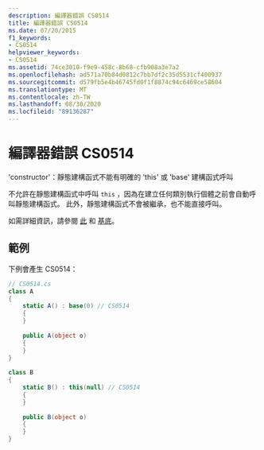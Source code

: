 ```yaml
---
description: 編譯器錯誤 CS0514
title: 編譯器錯誤 CS0514
ms.date: 07/20/2015
f1_keywords:
- CS0514
helpviewer_keywords:
- CS0514
ms.assetid: 74ce3010-f9e9-458c-8b68-cfb908a3e7a2
ms.openlocfilehash: ad571a70b84d0812c7bb7df2c35d5531cf400937
ms.sourcegitcommit: d579fb5e4b46745fd0f1f8874c94c6469ce58604
ms.translationtype: MT
ms.contentlocale: zh-TW
ms.lasthandoff: 08/30/2020
ms.locfileid: "89136287"
---
```

# <a name="compiler-error-cs0514"></a>編譯器錯誤 CS0514
'constructor'：靜態建構函式不能有明確的 'this' 或 'base' 建構函式呼叫  
  
 不允許在靜態建構函式中呼叫 `this` ，因為在建立任何類別執行個體之前會自動呼叫靜態建構函式。 此外，靜態建構函式不會被繼承，也不能直接呼叫。  
  
 如需詳細資訊，請參閱 [此](../language-reference/keywords/this.md) 和 [基底](../language-reference/keywords/base.md)。  
  
## <a name="example"></a>範例  
 下例會產生 CS0514：  
  
```csharp  
// CS0514.cs  
class A  
{  
    static A() : base(0) // CS0514  
    {  
    }  
  
    public A(object o)  
    {  
    }  
}  
  
class B  
{  
    static B() : this(null) // CS0514  
    {  
    }  
  
    public B(object o)  
    {  
    }  
}  
```
